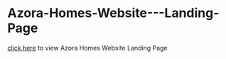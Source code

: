 # Azora-Homes-Website---Landing-Page
[click here](https://chukajoseph99.github.io/Azora-Homes-Website---Landing-Page/) to view Azora Homes Website Landing Page
